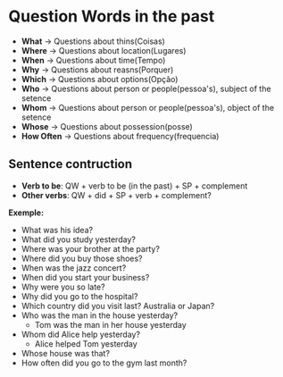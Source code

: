 # Question Words in the past

- **What** -> Questions about thins(Coisas)
- **Where** -> Questions about location(Lugares)
- **When** -> Questions about time(Tempo)
- **Why** -> Questions about reasns(Porquer)
- **Which** -> Questions about options(Opção)
- **Who** -> Questions about person or people(pessoa's), subject of the setence
- **Whom** -> Questions about person or people(pessoa's), object of the setence
- **Whose** -> Questions about possession(posse)
- **How Often** -> Questions about frequency(frequencia)

## Sentence contruction

- **Verb to be**: QW + verb to be (in the past) + SP + complement
- **Other verbs**: QW + did + SP + verb + complement?

**Exemple:**

- What was his idea?
- What did you study yesterday?
- Where was your brother at the party?
- Where did you buy those shoes?
- When was the jazz concert?
- When did you start your business?
- Why were you so late?
- Why did you go to the hospital?
- Which country did you visit last? Australia or Japan?
- Who was the man in the house yesterday?
  - Tom was the man in her house yesterday
- Whom did Alice help yesterday?
  - Alice helped Tom yesterday
- Whose house was that?
- How often did you go to the gym last month?
